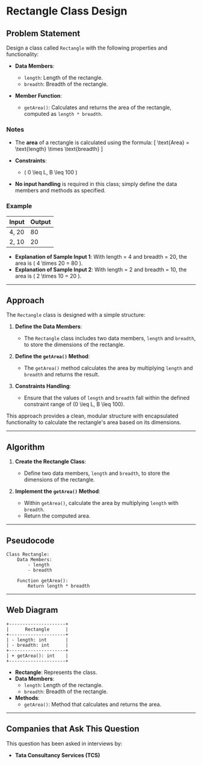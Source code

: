 # Rectangle Class Design

## Problem Statement

Design a class called `Rectangle` with the following properties and functionality:

- **Data Members**:
  - `length`: Length of the rectangle.
  - `breadth`: Breadth of the rectangle.

- **Member Function**:
  - `getArea()`: Calculates and returns the area of the rectangle, computed as `length * breadth`.

### Notes

- The **area** of a rectangle is calculated using the formula: 
  \[
  \text{Area} = \text{length} \times \text{breadth}
  \]
  
- **Constraints**:
  - \( 0 \leq L, B \leq 100 \)

- **No input handling** is required in this class; simply define the data members and methods as specified.

### Example

| Input  | Output |
| ------ | ------ |
| 4, 20  | 80     |
| 2, 10  | 20     |

- **Explanation of Sample Input 1**: With length = 4 and breadth = 20, the area is \( 4 \times 20 = 80 \).
- **Explanation of Sample Input 2**: With length = 2 and breadth = 10, the area is \( 2 \times 10 = 20 \).

---

## Approach

The `Rectangle` class is designed with a simple structure:

1. **Define the Data Members**: 
   - The `Rectangle` class includes two data members, `length` and `breadth`, to store the dimensions of the rectangle.

2. **Define the `getArea()` Method**:
   - The `getArea()` method calculates the area by multiplying `length` and `breadth` and returns the result.

3. **Constraints Handling**:
   - Ensure that the values of `length` and `breadth` fall within the defined constraint range of \(0 \leq L, B \leq 100\).

This approach provides a clean, modular structure with encapsulated functionality to calculate the rectangle's area based on its dimensions.

---

## Algorithm

1. **Create the Rectangle Class**:
   - Define two data members, `length` and `breadth`, to store the dimensions of the rectangle.

2. **Implement the `getArea()` Method**:
   - Within `getArea()`, calculate the area by multiplying `length` with `breadth`.
   - Return the computed area.

---

## Pseudocode

```plaintext
Class Rectangle:
    Data Members:
        - length
        - breadth

    Function getArea():
        Return length * breadth
```

---

## Web Diagram

```
+---------------------+
|      Rectangle      |
+---------------------+
| - length: int       |
| - breadth: int      |
+---------------------+
| + getArea(): int    |
+---------------------+
```

- **Rectangle**: Represents the class.
- **Data Members**:
  - `length`: Length of the rectangle.
  - `breadth`: Breadth of the rectangle.
- **Methods**:
  - `getArea()`: Method that calculates and returns the area.

---

## Companies that Ask This Question

This question has been asked in interviews by:
- **Tata Consultancy Services (TCS)**